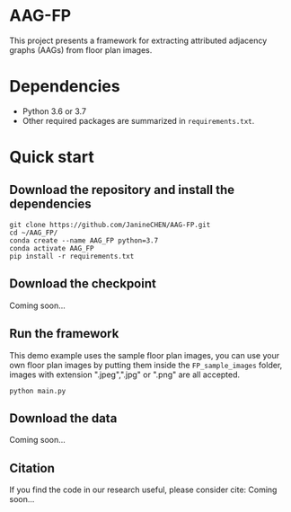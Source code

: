 # AAG-FP
This project presents a framework for extracting attributed adjacency graphs (AAGs) from floor plan images.

# Dependencies
- Python 3.6 or 3.7
- Other required packages are summarized in `requirements.txt`.

# Quick start
## Download the repository and install the dependencies 
```
git clone https://github.com/JanineCHEN/AAG-FP.git 
cd ~/AAG_FP/
conda create --name AAG_FP python=3.7
conda activate AAG_FP
pip install -r requirements.txt
```

## Download the checkpoint
Coming soon...

## Run the framework
This demo example uses the sample floor plan images, you can use your own floor plan images by putting them inside the `FP_sample_images` folder, images with extension ".jpeg",".jpg" or ".png" are all accepted.
```
python main.py
```

## Download the data
Coming soon...

## Citation
If you find the code in our research useful, please consider cite:
Coming soon...
